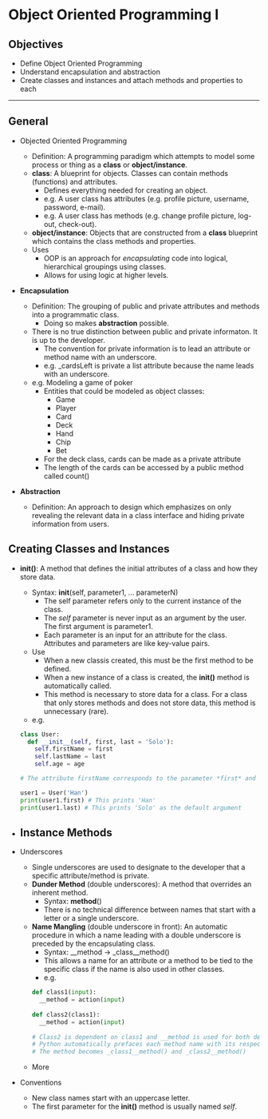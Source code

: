 # Object Oriented Programming I

## Objectives

- Define Object Oriented Programming
- Understand encapsulation and abstraction
- Create classes and instances and attach methods and properties to each

---

## General

- Objected Oriented Programming
  - Definition:  A programming paradigm which attempts to model some process or thing as a **class** or **object/instance**.
  - **class**:  A blueprint for objects.  Classes can contain methods (functions) and attributes.
    - Defines everything needed for creating an object.
    - e.g.  A user class has attributes (e.g. profile picture, username, password, e-mail).
    - e.g.  A user class has methods (e.g. change profile picture, log-out, check-out).
  - **object/instance**:  Objects that are constructed from a **class** blueprint which contains the class methods and properties.
  - Uses
    - OOP is an approach for *encapsulating* code into logical, hierarchical groupings using classes.
    - Allows for using logic at higher levels.

- **Encapsulation**
  - Definition:  The grouping of public and private attributes and methods into a programmatic class.
    - Doing so makes **abstraction** possible.
  - There is no true distinction between public and private informaton.  It is up to the developer.
    - The convention for private information is to lead an attribute or method name with an underscore.
    - e.g.  _cardsLeft is private a list attribute because the name leads with an underscore.
  - e.g.  Modeling a game of poker
    - Entities that could be modeled as object classes:
      - Game
      - Player
      - Card
      - Deck
      - Hand
      - Chip
      - Bet
    - For the deck class, cards can be made as a private attribute
    - The length of the cards can be accessed by a public method called count()

- **Abstraction**
  - Definition:  An approach to design which emphasizes on only revealing the relevant data in a class interface and hiding private information from users.
  
## Creating Classes and Instances

- **__init__()**:  A method that defines the initial attributes of a class and how they store data.
  - Syntax:  __init__(self, parameter1, ... parameterN)
    - The self parameter refers only to the current instance of the class.
    - The *self* parameter is never input as an argument by the user.  The first argument is parameter1.
    - Each parameter is an input for an attribute for the class.  Attributes and parameters are like key-value pairs.
  - Use
    - When a new classis created, this must be the first method to be defined.
    - When a new instance of a class is created, the **__init__()** method is automatically called.
    - This method is necessary to store data for a class.  For a class that only stores methods and does not store data, this method is unnecessary (rare).
  - e.g.
  ```python
  class User:
    def __init__(self, first, last = 'Solo'):
      self.firstName = first
      self.lastName = last
      self.age = age
  
  # The attribute firstName corresponds to the parameter *first* and so on.
  
  user1 = User('Han')
  print(user1.first) # This prints 'Han'
  print(user1.last) # This prints 'Solo' as the default argument
  ```

- Instance Methods
  - 

- Underscores
  - Single underscores are used to designate to the developer that a specific attribute/method is private.
  - **Dunder Method** (double underscores):  A method that overrides an inherent method.
    - Syntax:  __method__()
    - There is no technical difference between names that start with a letter or a single underscore.
  - **Name Mangling** (double underscore in front):  An automatic procedure in which a name leading with a double underscore is preceded by the encapsulating class.
    - Syntax:  __method -> _class__method()
    - This allows a name for an attribute or a method to be tied to the specific class if the name is also used in other classes.
    - e.g.
    ```python
    def class1(input):
      __method = action(input)
      
    def class2(class1):
      __method = action(input)
      
    # Class2 is dependent on class1 and __method is used for both definitions
    # Python automatically prefaces each method name with its respective class to avoid confusion
    # The method becomes _class1__method() and _class2__method()
    ```
  - More
  
- Conventions
  - New class names start with an uppercase letter.
  - The first parameter for the **__init__()** method is usually named *self*.
